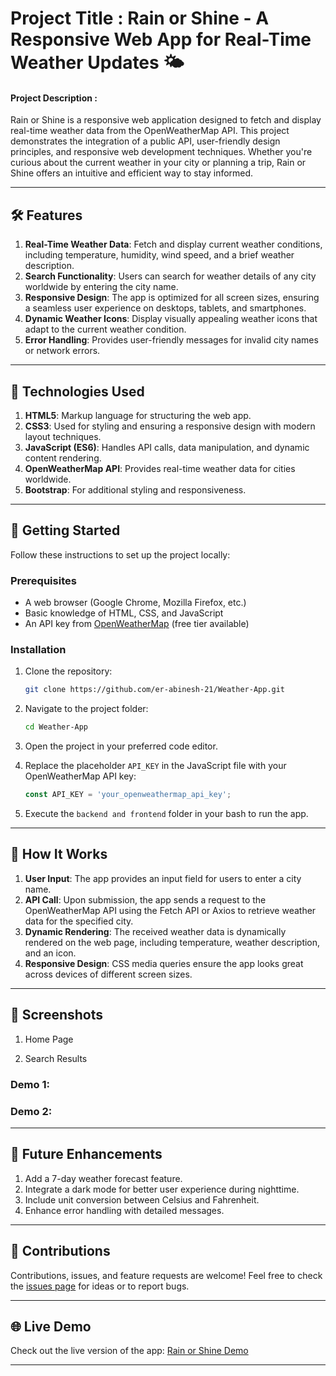# Project Title : Rain or Shine - A Responsive Web App for Real-Time Weather Updates 🌤️

#### Project Description :

Rain or Shine is a responsive web application designed to fetch and display real-time weather data from the OpenWeatherMap API. This project demonstrates the integration of a public API, user-friendly design principles, and responsive web development techniques. Whether you're curious about the current weather in your city or planning a trip, Rain or Shine offers an intuitive and efficient way to stay informed.

---

## 🛠️ Features

1. **Real-Time Weather Data**: Fetch and display current weather conditions, including temperature, humidity, wind speed, and a brief weather description.
2. **Search Functionality**: Users can search for weather details of any city worldwide by entering the city name.
3. **Responsive Design**: The app is optimized for all screen sizes, ensuring a seamless user experience on desktops, tablets, and smartphones.
4. **Dynamic Weather Icons**: Display visually appealing weather icons that adapt to the current weather condition.
5. **Error Handling**: Provides user-friendly messages for invalid city names or network errors.

---

## 🧰 Technologies Used

1. **HTML5**: Markup language for structuring the web app.
2. **CSS3**: Used for styling and ensuring a responsive design with modern layout techniques.
3. **JavaScript (ES6)**: Handles API calls, data manipulation, and dynamic content rendering.
4. **OpenWeatherMap API**: Provides real-time weather data for cities worldwide.
5. **Bootstrap**: For additional styling and responsiveness.

---

## 🚀 Getting Started

Follow these instructions to set up the project locally:

### Prerequisites

- A web browser (Google Chrome, Mozilla Firefox, etc.)
- Basic knowledge of HTML, CSS, and JavaScript
- An API key from [OpenWeatherMap](https://openweathermap.org/api) (free tier available)

### Installation

1. Clone the repository:
   ```bash
   git clone https://github.com/er-abinesh-21/Weather-App.git
   ```
2. Navigate to the project folder:
   ```bash
   cd Weather-App
   ```
3. Open the project in your preferred code editor.

4. Replace the placeholder `API_KEY` in the JavaScript file with your OpenWeatherMap API key:
   ```javascript
   const API_KEY = 'your_openweathermap_api_key';
   ```

5. Execute the `backend and frontend` folder in your bash to run the app.

---

## 🎯 How It Works

1. **User Input**: The app provides an input field for users to enter a city name.
2. **API Call**: Upon submission, the app sends a request to the OpenWeatherMap API using the Fetch API or Axios to retrieve weather data for the specified city.
3. **Dynamic Rendering**: The received weather data is dynamically rendered on the web page, including temperature, weather description, and an icon.
4. **Responsive Design**: CSS media queries ensure the app looks great across devices of different screen sizes.

---

## 📸 Screenshots

1. Home Page  

  
  

2. Search Results

### Demo 1:

   
   

### Demo 2:


   
---

## 🌟 Future Enhancements

1. Add a 7-day weather forecast feature.
2. Integrate a dark mode for better user experience during nighttime.
3. Include unit conversion between Celsius and Fahrenheit.
4. Enhance error handling with detailed messages.

---

## 🤝 Contributions

Contributions, issues, and feature requests are welcome! Feel free to check the [issues page](https://github.com/er-abinesh-21/Rain_or_Shine.git) for ideas or to report bugs.

---

## 🌐 Live Demo

Check out the live version of the app: [Rain or Shine Demo](https://rain-or-shine-701q.onrender.com/)

---
